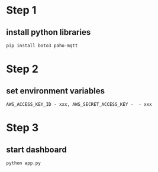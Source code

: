# Step 1

## install python libraries
`pip install boto3 paho-mqtt`

# Step 2

## set environment variables 
`AWS_ACCESS_KEY_ID - xxx, AWS_SECRET_ACCESS_KEY -  - xxx`

# Step 3

## start dashboard
`python app.py`
